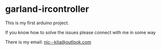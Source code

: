 # garland-ircontroller
This is my first arduino project.

If you know how to solve the issues please connect with me in some way

There is my email: nic--kita@outlook.com
